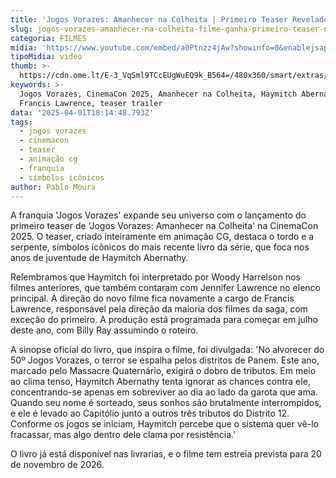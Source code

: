 ```yaml
---
title: 'Jogos Vorazes: Amanhecer na Colheita | Primeiro Teaser Revelado na CinemaCon'
slug: jogos-vorazes-amanhecer-na-colheita-filme-ganha-primeiro-teaser-na-cinemacon
categoria: FILMES
midia: 'https://www.youtube.com/embed/a0Ptnzz4jAw?showinfo=0&enablejsapi=1'
tipoMidia: video
thumb: >-
  https://cdn.ome.lt/E-3_VqSml9TCcEUgWuEQ9k_B564=/480x360/smart/extras/conteudos/01_eTLf232.jpg
keywords: >-
  Jogos Vorazes, CinemaCon 2025, Amanhecer na Colheita, Haymitch Abernathy,
  Francis Lawrence, teaser trailer
data: '2025-04-01T18:14:48.793Z'
tags:
  - jogos vorazes
  - cinemacon
  - teaser
  - animação cg
  - franquia
  - símbolos icônicos
author: Pablo Moura
---
```


A franquia 'Jogos Vorazes' expande seu universo com o lançamento do primeiro teaser de 'Jogos Vorazes: Amanhecer na Colheita' na CinemaCon 2025. O teaser, criado inteiramente em animação CG, destaca o tordo e a serpente, símbolos icônicos do mais recente livro da série, que foca nos anos de juventude de Haymitch Abernathy.

Relembramos que Haymitch foi interpretado por Woody Harrelson nos filmes anteriores, que também contaram com Jennifer Lawrence no elenco principal. A direção do novo filme fica novamente a cargo de Francis Lawrence, responsável pela direção da maioria dos filmes da saga, com exceção do primeiro. A produção está programada para começar em julho deste ano, com Billy Ray assumindo o roteiro.

A sinopse oficial do livro, que inspira o filme, foi divulgada: 'No alvorecer do 50º Jogos Vorazes, o terror se espalha pelos distritos de Panem. Este ano, marcado pelo Massacre Quaternário, exigirá o dobro de tributos. Em meio ao clima tenso, Haymitch Abernathy tenta ignorar as chances contra ele, concentrando-se apenas em sobreviver ao dia ao lado da garota que ama. Quando seu nome é sorteado, seus sonhos são brutalmente interrompidos, e ele é levado ao Capitólio junto a outros três tributos do Distrito 12. Conforme os jogos se iniciam, Haymitch percebe que o sistema quer vê-lo fracassar, mas algo dentro dele clama por resistência.'

O livro já está disponível nas livrarias, e o filme tem estreia prevista para 20 de novembro de 2026.
